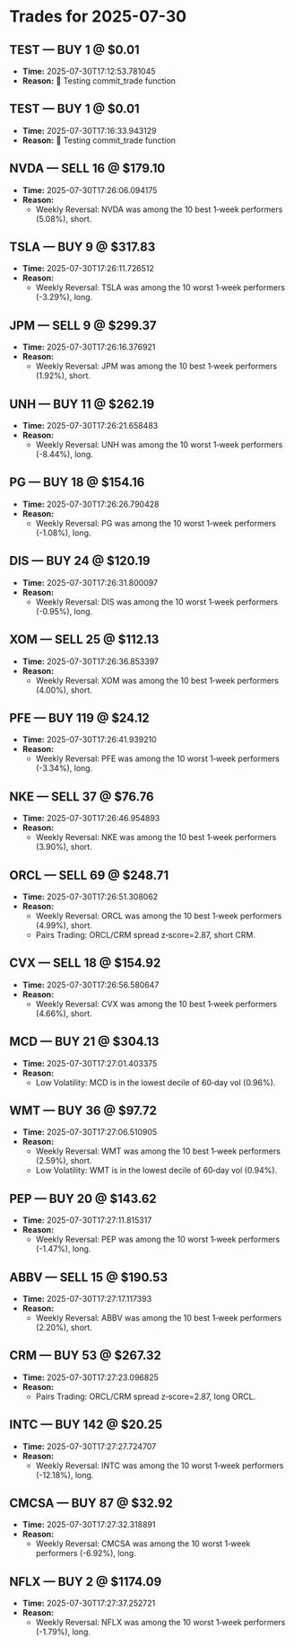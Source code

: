 # Trades for 2025-07-30

## TEST — BUY 1 @ $0.01
- **Time:** 2025-07-30T17:12:53.781045
- **Reason:** 🚀 Testing commit_trade function

## TEST — BUY 1 @ $0.01
- **Time:** 2025-07-30T17:16:33.943129
- **Reason:** 🚀 Testing commit_trade function

## NVDA — SELL 16 @ $179.10
- **Time:** 2025-07-30T17:26:06.094175
- **Reason:**
  - Weekly Reversal: NVDA was among the 10 best 1‑week performers (5.08%), short.

## TSLA — BUY 9 @ $317.83
- **Time:** 2025-07-30T17:26:11.726512
- **Reason:**
  - Weekly Reversal: TSLA was among the 10 worst 1‑week performers (-3.29%), long.

## JPM — SELL 9 @ $299.37
- **Time:** 2025-07-30T17:26:16.376921
- **Reason:**
  - Weekly Reversal: JPM was among the 10 best 1‑week performers (1.92%), short.

## UNH — BUY 11 @ $262.19
- **Time:** 2025-07-30T17:26:21.658483
- **Reason:**
  - Weekly Reversal: UNH was among the 10 worst 1‑week performers (-8.44%), long.

## PG — BUY 18 @ $154.16
- **Time:** 2025-07-30T17:26:26.790428
- **Reason:**
  - Weekly Reversal: PG was among the 10 worst 1‑week performers (-1.08%), long.

## DIS — BUY 24 @ $120.19
- **Time:** 2025-07-30T17:26:31.800097
- **Reason:**
  - Weekly Reversal: DIS was among the 10 worst 1‑week performers (-0.95%), long.

## XOM — SELL 25 @ $112.13
- **Time:** 2025-07-30T17:26:36.853397
- **Reason:**
  - Weekly Reversal: XOM was among the 10 best 1‑week performers (4.00%), short.

## PFE — BUY 119 @ $24.12
- **Time:** 2025-07-30T17:26:41.939210
- **Reason:**
  - Weekly Reversal: PFE was among the 10 worst 1‑week performers (-3.34%), long.

## NKE — SELL 37 @ $76.76
- **Time:** 2025-07-30T17:26:46.954893
- **Reason:**
  - Weekly Reversal: NKE was among the 10 best 1‑week performers (3.90%), short.

## ORCL — SELL 69 @ $248.71
- **Time:** 2025-07-30T17:26:51.308062
- **Reason:**
  - Weekly Reversal: ORCL was among the 10 best 1‑week performers (4.99%), short.
  - Pairs Trading: ORCL/CRM spread z‑score=2.87, short CRM.

## CVX — SELL 18 @ $154.92
- **Time:** 2025-07-30T17:26:56.580647
- **Reason:**
  - Weekly Reversal: CVX was among the 10 best 1‑week performers (4.66%), short.

## MCD — BUY 21 @ $304.13
- **Time:** 2025-07-30T17:27:01.403375
- **Reason:**
  - Low Volatility: MCD is in the lowest decile of 60‑day vol (0.96%).

## WMT — BUY 36 @ $97.72
- **Time:** 2025-07-30T17:27:06.510905
- **Reason:**
  - Weekly Reversal: WMT was among the 10 best 1‑week performers (2.59%), short.
  - Low Volatility: WMT is in the lowest decile of 60‑day vol (0.94%).

## PEP — BUY 20 @ $143.62
- **Time:** 2025-07-30T17:27:11.815317
- **Reason:**
  - Weekly Reversal: PEP was among the 10 worst 1‑week performers (-1.47%), long.

## ABBV — SELL 15 @ $190.53
- **Time:** 2025-07-30T17:27:17.117393
- **Reason:**
  - Weekly Reversal: ABBV was among the 10 best 1‑week performers (2.20%), short.

## CRM — BUY 53 @ $267.32
- **Time:** 2025-07-30T17:27:23.096825
- **Reason:**
  - Pairs Trading: ORCL/CRM spread z‑score=2.87, long ORCL.

## INTC — BUY 142 @ $20.25
- **Time:** 2025-07-30T17:27:27.724707
- **Reason:**
  - Weekly Reversal: INTC was among the 10 worst 1‑week performers (-12.18%), long.

## CMCSA — BUY 87 @ $32.92
- **Time:** 2025-07-30T17:27:32.318891
- **Reason:**
  - Weekly Reversal: CMCSA was among the 10 worst 1‑week performers (-6.92%), long.

## NFLX — BUY 2 @ $1174.09
- **Time:** 2025-07-30T17:27:37.252721
- **Reason:**
  - Weekly Reversal: NFLX was among the 10 worst 1‑week performers (-1.79%), long.

